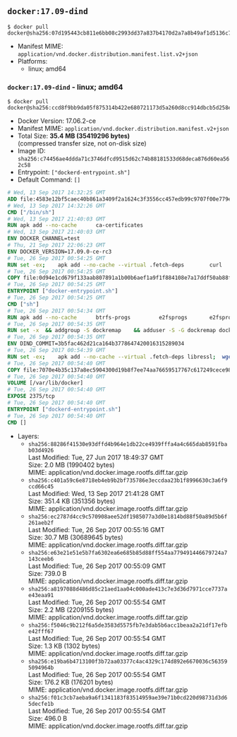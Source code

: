 ## `docker:17.09-dind`

```console
$ docker pull docker@sha256:07d195443cb811e6bb08c2993dd37a837b4170d2a7a8b49af1d5136c7dc0175e
```

-	Manifest MIME: `application/vnd.docker.distribution.manifest.list.v2+json`
-	Platforms:
	-	linux; amd64

### `docker:17.09-dind` - linux; amd64

```console
$ docker pull docker@sha256:ccd8f9bb9da05f875314b422e680721173d5a260d8cc914dbcb5d258ef2259ca
```

-	Docker Version: 17.06.2-ce
-	Manifest MIME: `application/vnd.docker.distribution.manifest.v2+json`
-	Total Size: **35.4 MB (35419296 bytes)**  
	(compressed transfer size, not on-disk size)
-	Image ID: `sha256:c74456ae4ddda71c3746dfcd9515d62c74b88181533d68deca876d60ea562c58`
-	Entrypoint: `["dockerd-entrypoint.sh"]`
-	Default Command: `[]`

```dockerfile
# Wed, 13 Sep 2017 14:32:25 GMT
ADD file:4583e12bf5caec40b861a3409f2a1624c3f3556cc457edb99c9707f00e779e45 in / 
# Wed, 13 Sep 2017 14:32:26 GMT
CMD ["/bin/sh"]
# Wed, 13 Sep 2017 21:40:03 GMT
RUN apk add --no-cache 		ca-certificates
# Wed, 13 Sep 2017 21:40:03 GMT
ENV DOCKER_CHANNEL=test
# Thu, 21 Sep 2017 22:06:23 GMT
ENV DOCKER_VERSION=17.09.0-ce-rc3
# Tue, 26 Sep 2017 00:54:25 GMT
RUN set -ex; 	apk add --no-cache --virtual .fetch-deps 		curl 		tar 	; 		apkArch="$(apk --print-arch)"; 	case "$apkArch" in 		x86_64) dockerArch='x86_64' ;; 		armhf) dockerArch='armel' ;; 		aarch64) dockerArch='aarch64' ;; 		ppc64le) dockerArch='ppc64le' ;; 		s390x) dockerArch='s390x' ;; 		*) echo >&2 "error: unsupported architecture ($apkArch)"; exit 1 ;;	esac; 		if ! curl -fL -o docker.tgz "https://download.docker.com/linux/static/${DOCKER_CHANNEL}/${dockerArch}/docker-${DOCKER_VERSION}.tgz"; then 		echo >&2 "error: failed to download 'docker-${DOCKER_VERSION}' from '${DOCKER_CHANNEL}' for '${dockerArch}'"; 		exit 1; 	fi; 		tar --extract 		--file docker.tgz 		--strip-components 1 		--directory /usr/local/bin/ 	; 	rm docker.tgz; 		apk del .fetch-deps; 		dockerd -v; 	docker -v
# Tue, 26 Sep 2017 00:54:25 GMT
COPY file:0d94e1cd679f133aab807891a1b00b6aef1a9f1f884108e7a17ddf50ab88f1fb in /usr/local/bin/ 
# Tue, 26 Sep 2017 00:54:25 GMT
ENTRYPOINT ["docker-entrypoint.sh"]
# Tue, 26 Sep 2017 00:54:25 GMT
CMD ["sh"]
# Tue, 26 Sep 2017 00:54:34 GMT
RUN apk add --no-cache 		btrfs-progs 		e2fsprogs 		e2fsprogs-extra 		iptables 		xfsprogs 		xz
# Tue, 26 Sep 2017 00:54:35 GMT
RUN set -x 	&& addgroup -S dockremap 	&& adduser -S -G dockremap dockremap 	&& echo 'dockremap:165536:65536' >> /etc/subuid 	&& echo 'dockremap:165536:65536' >> /etc/subgid
# Tue, 26 Sep 2017 00:54:35 GMT
ENV DIND_COMMIT=3b5fac462d21ca164b3778647420016315289034
# Tue, 26 Sep 2017 00:54:39 GMT
RUN set -ex; 	apk add --no-cache --virtual .fetch-deps libressl; 	wget -O /usr/local/bin/dind "https://raw.githubusercontent.com/docker/docker/${DIND_COMMIT}/hack/dind"; 	chmod +x /usr/local/bin/dind; 	apk del .fetch-deps
# Tue, 26 Sep 2017 00:54:40 GMT
COPY file:7070e4b35c137a8ec5904300d19b8f7ee74aa76659517767c617249cece98a4a in /usr/local/bin/ 
# Tue, 26 Sep 2017 00:54:40 GMT
VOLUME [/var/lib/docker]
# Tue, 26 Sep 2017 00:54:40 GMT
EXPOSE 2375/tcp
# Tue, 26 Sep 2017 00:54:40 GMT
ENTRYPOINT ["dockerd-entrypoint.sh"]
# Tue, 26 Sep 2017 00:54:40 GMT
CMD []
```

-	Layers:
	-	`sha256:88286f41530e93dffd4b964e1db22ce4939fffa4a4c665dab8591fbab03d4926`  
		Last Modified: Tue, 27 Jun 2017 18:49:37 GMT  
		Size: 2.0 MB (1990402 bytes)  
		MIME: application/vnd.docker.image.rootfs.diff.tar.gzip
	-	`sha256:c401a59c6e8718eb4eb9b2bf735786e3eccdaa23b1f8996630c3a6f9ccd66c45`  
		Last Modified: Wed, 13 Sep 2017 21:41:28 GMT  
		Size: 351.4 KB (351356 bytes)  
		MIME: application/vnd.docker.image.rootfs.diff.tar.gzip
	-	`sha256:ec2787d4cc9c570908aee52df1985077a3d0e1814bd88f50a89d5b6f261aeb2f`  
		Last Modified: Tue, 26 Sep 2017 00:55:16 GMT  
		Size: 30.7 MB (30689645 bytes)  
		MIME: application/vnd.docker.image.rootfs.diff.tar.gzip
	-	`sha256:e63e21e51e5b7fa6302ea6e685b85d88ff554aa779491446679724a7143ceeb6`  
		Last Modified: Tue, 26 Sep 2017 00:55:09 GMT  
		Size: 739.0 B  
		MIME: application/vnd.docker.image.rootfs.diff.tar.gzip
	-	`sha256:a8197088d486d85c21aed1aa04c000ade413c7e3d36d7971cce7737ae43eaa91`  
		Last Modified: Tue, 26 Sep 2017 00:55:54 GMT  
		Size: 2.2 MB (2209155 bytes)  
		MIME: application/vnd.docker.image.rootfs.diff.tar.gzip
	-	`sha256:f5046c9b212f6a5de3583d5575fb7e3dab5b6acc1beaa2a21df17efbe42fff67`  
		Last Modified: Tue, 26 Sep 2017 00:55:54 GMT  
		Size: 1.3 KB (1302 bytes)  
		MIME: application/vnd.docker.image.rootfs.diff.tar.gzip
	-	`sha256:e19ba6b4713100f3b72aa03377c4ac4329c174d892e6670036c563595094964b`  
		Last Modified: Tue, 26 Sep 2017 00:55:54 GMT  
		Size: 176.2 KB (176201 bytes)  
		MIME: application/vnd.docker.image.rootfs.diff.tar.gzip
	-	`sha256:f01c3cb7aeba9a6f1341183f83514959ae39e71b0cd220d98731d3d65decfe1b`  
		Last Modified: Tue, 26 Sep 2017 00:55:54 GMT  
		Size: 496.0 B  
		MIME: application/vnd.docker.image.rootfs.diff.tar.gzip
